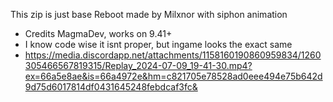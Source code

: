 This zip is just base Reboot made by Milxnor with siphon animation 
- Credits MagmaDev, works on 9.41+
- I know code wise it isnt proper, but ingame looks the exact same
- https://media.discordapp.net/attachments/1158160190860959834/1260305466567819315/Replay_2024-07-09_19-41-30.mp4?ex=66a5e8ae&is=66a4972e&hm=c821705e78528ad0eee494e75b642d9d75d6017814df0431645248febdcaf3fc&
